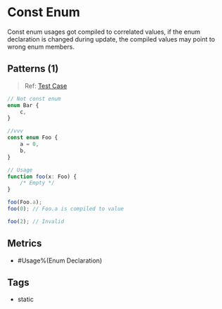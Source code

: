 # Const Enum

Const enum usages got compiled to correlated values, if the enum declaration is changed
during update, the compiled values may point to wrong enum members.

## Patterns (1)

> Ref: [Test Case](../../../../../docs/entity/enum.md#const-enum-declaration)

```ts
// Not const enum
enum Bar {
    c,
}

//vvv
const enum Foo {
    a = 0,
    b,
}

// Usage
function foo(x: Foo) {
    /* Empty */
}

foo(Foo.a);
foo(0); // Foo.a is compiled to value

foo(2); // Invalid
```

## Metrics

* #Usage%(Enum Declaration)

<!--* Callsites that pass value rather than enum member-->

## Tags

* static
